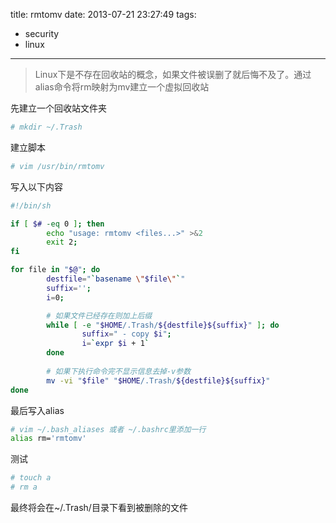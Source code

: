 title: rmtomv
date: 2013-07-21 23:27:49
tags:
- security
- linux

---

> Linux下是不存在回收站的概念，如果文件被误删了就后悔不及了。通过alias命令将rm映射为mv建立一个虚拟回收站

<!-- more -->

先建立一个回收站文件夹

```Bash
# mkdir ~/.Trash
```

建立脚本

```Bash
# vim /usr/bin/rmtomv
```

写入以下内容

```Bash
#!/bin/sh

if [ $# -eq 0 ]; then
        echo "usage: rmtomv <files...>" >&2
        exit 2;
fi

for file in "$@"; do
        destfile="`basename \"$file\"`"
        suffix='';
        i=0;

        # 如果文件已经存在则加上后缀
        while [ -e "$HOME/.Trash/${destfile}${suffix}" ]; do
                suffix=" - copy $i";
                i=`expr $i + 1`
        done
        
        # 如果下执行命令完不显示信息去掉-v参数
        mv -vi "$file" "$HOME/.Trash/${destfile}${suffix}"
done
```

最后写入alias

```Bash
# vim ~/.bash_aliases 或者 ~/.bashrc里添加一行
alias rm='rmtomv'
```

测试

```Bash
# touch a
# rm a
```

最终将会在~/.Trash/目录下看到被删除的文件
